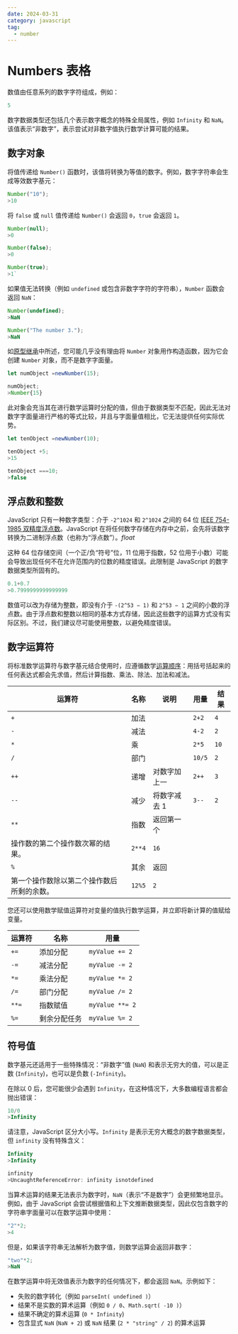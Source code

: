 ```yaml
---
date: 2024-03-31
category: javascript
tag:
  - number
---
```

# Numbers 表格

数值由任意系列的数字字符组成，例如：

```javascript
5
```

数字数据类型还包括几个表示数字概念的特殊全局属性，例如 `Infinity` 和 `NaN`。该值表示“非数字”，表示尝试对非数字值执行数学计算可能的结果。

## 数字对象

将值传递给 `Number()` 函数时，该值将转换为等值的数字。例如，数字字符串会生成等效数字基元：

```javascript
Number("10");
>10
```

将 `false` 或 `null` 值传递给 `Number()` 会返回 `0`，`true` 会返回 `1`。

```javascript
Number(null);
>0

Number(false);
>0

Number(true);
>1`
```

如果值无法转换（例如 `undefined` 或包含非数字字符的字符串），`Number` 函数会返回 `NaN`：

```javascript
Number(undefined);
>NaN

Number("The number 3.");
>NaN
```

如[原型继承](/web/javascript/appendix#prototyal-inheritance)中所述，您可能几乎没有理由将 `Number` 对象用作构造函数，因为它会创建 `Number` 对象，而不是数字字面量。

```javascript
let numObject =newNumber(15);

numObject;
>Number{15}
```

此对象会充当其在进行数学运算时分配的值，但由于数据类型不匹配，因此无法对数字字面量进行严格的等式比较，并且与字面量值相比，它无法提供任何实际优势。

```javascript
let tenObject =newNumber(10);

tenObject +5;
>15

tenObject ===10;
>false
```

## 浮点数和整数

JavaScript 只有一种数字类型：介于 `-2^1024` 和 `2^1024` 之间的 64 位 [IEEE 754-1985 双精度浮点数](https://en.wikipedia.org/wiki/IEEE_754-1985)。JavaScript 在将任何数字存储在内存中之前，会先将该数字转换为二进制浮点数（也称为“浮点数”）。*float*

这种 64 位存储空间（一个正/负“符号”位，11 位用于指数，52 位用于小数）可能会导致出现任何不在允许范围内的位数的精度错误。此限制是 JavaScript 的数字数据类型所固有的。

```javascript
0.1+0.7
>0.7999999999999999
```

数值可以改为存储为整数，即没有介于 `-(2^53 − 1)` 和 `2^53 − 1` 之间的小数的浮点数。由于浮点数和整数以相同的基本方式存储，因此这些数字的运算方式没有实际区别。不过，我们建议尽可能使用整数，以避免精度错误。

## 数字运算符

将标准数学运算符与数字基元结合使用时，应遵循数学[运算顺序](https://en.wikipedia.org/wiki/Order_of_operations)：用括号括起来的任何表达式都会先求值，然后计算指数、乘法、除法、加法和减法。

| 运算符        | 名称 | 说明                                            | 用量             | 结果     |
| --------------- | ------ | ------------------------------------------------- | ------------------ | ---------- |
| `+`       | 加法 |                                                 | `2+2`        | `4`  |
| `-`       | 减法 |                                                 | `4-2`        | `2`  |
| `*`       | 乘   |                                                 | `2*5`        | `10` |
| `/` | 部门 |                                                 | `10/5` | `2`  |
| `++`      | 递增 | 对数字加上一                                    | `2++`        | `3`  |
| `--`      | 减少 | 将数字减去 1                                    | `3--`        | `2`  |
| `**`      | 指数 | 返回第一个
操作数的第二个操作数次幂的结果。     | `2**4`       | `16` |
| `%`       | 其余 | 返回
第一个操作数除以第二个操作数后所剩的余数。 | `12%5`       | `2`  |

您还可以使用数学赋值运算符对变量的值执行数学运算，并立即将新计算的值赋给变量。

| 运算符         | 名称         | 用量                                   |
| ---------------- | -------------- | ---------------------------------------- |
| `+=`       | 添加分配     | `myValue += 2`                     |
| `-=`       | 减法分配     | `myValue -= 2`                     |
| `*=`       | 乘法分配     | `myValue *= 2`                     |
| `/=` | 部门分配     | `myValue /= 2` |
| `**=`      | 指数赋值     | `myValue **= 2`                    |
| `%=`       | 剩余分配任务 | `myValue %= 2`                     |

## 符号值

数字基元还适用于一些特殊情况：“非数字”值 (`NaN`) 和表示无穷大的值，可以是正数 (`Infinity`)，也可以是负数 (`-Infinity`)。

在除以 0 后，您可能很少会遇到 `Infinity`，在这种情况下，大多数编程语言都会抛出错误：

```javascript
10/0
>Infinity
```

请注意，JavaScript 区分大小写。`Infinity` 是表示无穷大概念的数字数据类型，但 `infinity` 没有特殊含义：

```javascript
Infinity
>Infinity

infinity
>UncaughtReferenceError: infinity isnotdefined
```

当算术运算的结果无法表示为数字时，`NaN`（表示“不是数字”）会更频繁地显示。[](https://en.wikipedia.org/wiki/IEEE_754-1985#NaN)例如，由于 JavaScript 会尝试根据值和上下文推断数据类型，因此仅包含数字的字符串字面量可以在数学运算中使用：

```javascript
"2"*2;
>4
```

但是，如果该字符串无法解析为数字值，则数学运算会返回非数字：

```javascript
"two"*2;
>NaN
```

在数学运算中将无效值表示为数字的任何情况下，都会返回 `NaN`。示例如下：

* 失败的数字转化（例如 `parseInt( undefined )`）
* 结果不是实数的算术运算（例如 `0 / 0`、`Math.sqrt( -10 )`）
* 结果不确定的算术运算 (`0 * Infinity`)
* 包含显式 `NaN` (`NaN + 2`) 或 `NaN` 结果 (`2 * "string" / 2`) 的算术运算
